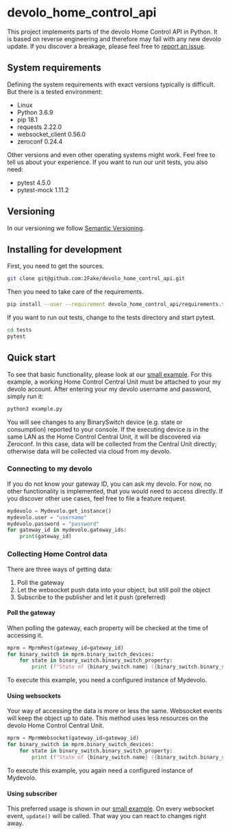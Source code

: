 # devolo_home_control_api

This project implements parts of the devolo Home Control API in Python. It is based on reverse engineering and therefore may fail with any new devolo update. If you discover a breakage, please feel free to [report an issue](https://github.com/2Fake/devolo_home_control_api/issues).

## System requirements

Defining the system requirements with exact versions typically is difficult. But there is a tested environment:

* Linux
* Python 3.6.9
* pip 18.1
* requests 2.22.0
* websocket_client 0.56.0
* zeroconf 0.24.4

Other versions and even other operating systems might work. Feel free to tell us about your experience. If you want to run our unit tests, you also need:

* pytest 4.5.0
* pytest-mock 1.11.2

## Versioning

In our versioning we follow [Semantic Versioning](https://semver.org/).

## Installing for development

First, you need to get the sources.

```bash
git clone git@github.com:2Fake/devolo_home_control_api.git
```

Then you need to take care of the requirements.

```bash
pip install --user --requirement devolo_home_control_api/requirements.txt
```

If you want to run out tests, change to the tests directory and start pytest.

```bash
cd tests
pytest
```

## Quick start

To see that basic functionality, please look at our [small example](example.py). For this example, a working Home Control Central Unit must be attached to your my devolo account. After entering your my devolo username and password, simply run it:

```bash
python3 example.py
```

You will see changes to any BinarySwitch device (e.g. state or consumption) reported to your console. If the executing device is in the same LAN as the Home Control Central Unit, it will be discovered via Zeroconf. In this case, data will be collected from the Central Unit directly; otherwise data will be collected via cloud from my devolo.

### Connecting to my devolo

If you do not know your gateway ID, you can ask my devolo. For now, no other functionality is implemented, that you would need to access directly. If you discover other use cases, feel free to file a feature request.

```python
mydevolo = Mydevolo.get_instance()
mydevolo.user = "username"
mydevolo.password = "password"
for gateway_id in mydevolo.gateway_ids:
    print(gateway_id)
```

### Collecting Home Control data

There are three ways of getting data:

1. Poll the gateway
1. Let the websocket push data into your object, but still poll the object
1. Subscribe to the publisher and let it push (preferred)

#### Poll the gateway

When polling the gateway, each property will be checked at the time of accessing it.

```python
mprm = MprmRest(gateway_id=gateway_id)
for binary_switch in mprm.binary_switch_devices:
    for state in binary_switch.binary_switch_property:
        print (f"State of {binary_switch.name} ({binary_switch.binary_switch_property[state].element_uid}): {binary_switch.binary_switch_property[state].state}")
```

To execute this example, you need a configured instance of Mydevolo.

#### Using websockets

Your way of accessing the data is more or less the same. Websocket events will keep the object up to date. This method uses less resources on the devolo Home Control Central Unit.

```python
mprm = MprmWebsocket(gateway_id=gateway_id)
for binary_switch in mprm.binary_switch_devices:
    for state in binary_switch.binary_switch_property:
        print (f"State of {binary_switch.name} ({binary_switch.binary_switch_property[state].element_uid}): {binary_switch.binary_switch_property[state].state}")
```

To execute this example, you again need a configured instance of Mydevolo.

#### Using subscriber

This preferred usage is shown in our [small example](example.py). On every websocket event, ```update()``` will be called. That way you can react to changes right away.
